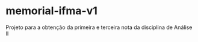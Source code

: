 # memorial-ifma-v1

Projeto para a obtenção da primeira e terceira nota da disciplina de Análise II
